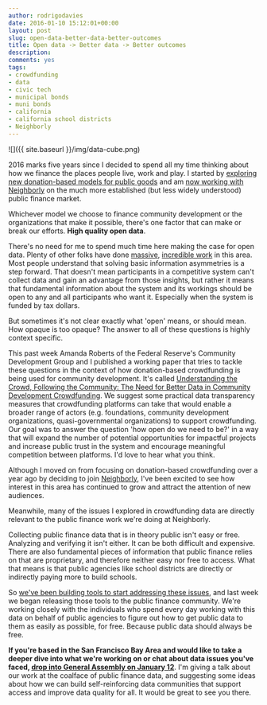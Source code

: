 ```yaml
---
author: rodrigodavies
date: 2016-01-10 15:12:01+00:00
layout: post
slug: open-data-better-data-better-outcomes
title: Open data -> Better data -> Better outcomes
description: 
comments: yes
tags:
- crowdfunding
- data
- civic tech
- municipal bonds
- muni bonds
- california
- california school districts
- Neighborly
---
```


![]({{ site.baseurl }}/img/data-cube.png)

2016 marks five years since I decided to spend all my time thinking about how we finance the places people live, work and play. I started by [exploring new donation-based models for public goods](http://rodrigodavies.com/blog/2014/05/09/civic-crowdfunding-four-things-we-know-two-things-we-dont.html) and am [now working with Neighborly](http://rodrigodavies.com/blog/2014/12/18/a-new-way-to-invest-in-communities.html) on the much more established (but less widely understood) public finance market. 

Whichever model we choose to finance community development or the organizations that make it possible, there's one factor that can make or break our efforts. **High quality open data**.

There's no need for me to spend much time here making the case for open data. Plenty of other folks have done [massive](https://en.wikipedia.org/wiki/Open_data#Open_data_in_government), [incredible work](http://opengovdata.org) in this area. Most people understand that solving basic information asymmetries is a step forward. That doesn't mean participants in a competitive system can't collect data and gain an advantage from those insights, but rather it means that fundamental information about the system and its workings should be open to any and all participants who want it. Especially when the system is funded by tax dollars.

But sometimes it's not clear exactly what 'open' means, or should mean. How opaque is too opaque? The answer to all of these questions is highly context specific. 

This past week Amanda Roberts of the Federal Reserve's Community Development Group and I published a working paper that tries to tackle these questions in the context of how donation-based crowdfunding is being used for community development. It's called [Understanding the Crowd, Following the Community: The Need for Better Data in Community Development Crowdfunding](http://www.frbsf.org/community-development/publications/working-papers/2015/december/understanding-the-crowd-following-the-community-better-data-in-crowdfunding/). We suggest some practical data transparency measures that crowdfunding platforms can take that would enable a broader range of actors (e.g. foundations, community development organizations, quasi-governmental organizations) to support crowdfunding. Our goal was to answer the question 'how open do we need to be?' in a way that will expand the number of potential opportunities for impactful projects and increase public trust in the system and encourage meaningful competition between platforms. I'd love to hear what you think.

Although I moved on from focusing on donation-based crowdfunding over a year ago by deciding to join [Neighborly](https://neighborly.com), I've been excited to see how interest in this area has continued to grow and attract the attention of new audiences.

Meanwhile, many of the issues I explored in crowdfunding data are directly relevant to the public finance work we're doing at Neighborly. 

Collecting public finance data that is in theory public isn't easy or free. Analyzing and verifying it isn't either. It can be both difficult and expensive. There are also fundamental pieces of information that public finance relies on that are proprietary, and therefore neither easy nor free to access. What that means is that public agencies like school districts are directly or indirectly paying more to build schools. 

So [we've been building tools to start addressing these issues](https://blog.neighborly.com/news/what-were-building), and last week we began releasing those tools to the public finance community. We're working closely with the individuals who spend every day working with this data on behalf of public agencies to figure out how to get public data to them as easily as possible, for free. Because public data should always be free.

**If you're based in the San Francisco Bay Area and would like to take a deeper dive into what we're working on or chat about data issues you've faced, [drop into General Assembly on January 12](https://generalassemb.ly/education/from-silos-to-networks-to-communities-building-a-data-community-for-public-finance/san-francisco/20496)**. I'm giving a talk about our work at the coalface of public finance data, and suggesting some ideas about how we can build self-reinforcing data communities that support access and improve data quality for all. It would be great to see you there.